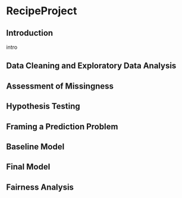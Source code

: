 # RecipeProject

## Introduction
<!-- Add your project introduction here -->
intro

## Data Cleaning and Exploratory Data Analysis
<!-- Describe your data cleaning process and initial findings -->

## Assessment of Missingness
<!-- Detail your analysis of missing data -->

## Hypothesis Testing
<!-- Explain your hypothesis tests and results -->

## Framing a Prediction Problem
<!-- Describe how you framed your prediction problem -->

## Baseline Model
<!-- Explain your baseline model and its performance -->

## Final Model
<!-- Detail your final model, improvements, and results -->

## Fairness Analysis
<!-- Discuss your fairness analysis and findings -->
